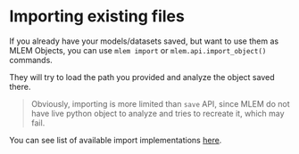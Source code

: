 # Importing existing files

If you already have your models/datasets saved, but want to use them as MLEM
Objects, you can use `mlem import` or `mlem.api.import_object()` commands.

They will try to load the path you provided and analyze the object saved there.

> Obviously, importing is more limited than `save` API, since MLEM do not have
> live python object to analyze and tries to recreate it, which may fail.

You can see list of available import implementations
[here](/doc/user-guide/mlem-abcs#importhook).
